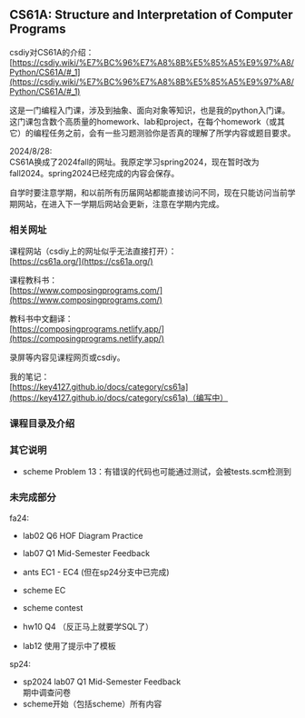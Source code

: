 ## CS61A: Structure and Interpretation of Computer Programs

csdiy对CS61A的介绍：  
[https://csdiy.wiki/%E7%BC%96%E7%A8%8B%E5%85%A5%E9%97%A8/Python/CS61A/#_1](https://csdiy.wiki/%E7%BC%96%E7%A8%8B%E5%85%A5%E9%97%A8/Python/CS61A/#_1)  

这是一门编程入门课，涉及到抽象、面向对象等知识，也是我的python入门课。这门课包含数个高质量的homework、lab和project，在每个homework（或其它）的编程任务之前，会有一些习题测验你是否真的理解了所学内容或题目要求。 

2024/8/28:   
CS61A换成了2024fall的网址。我原定学习spring2024，现在暂时改为fall2024。spring2024已经完成的内容会保存。

自学时要注意学期，和以前所有历届网站都能直接访问不同，现在只能访问当前学期网站，在进入下一学期后网站会更新，注意在学期内完成。

### 相关网址

课程网站（csdiy上的网址似乎无法直接打开）：  
[https://cs61a.org/](https://cs61a.org/)

课程教科书：  
[https://www.composingprograms.com/](https://www.composingprograms.com/)

教科书中文翻译：  
[https://composingprograms.netlify.app/](https://composingprograms.netlify.app/)

录屏等内容见课程网页或csdiy。 

我的笔记：  
[https://key4127.github.io/docs/category/cs61a](https://key4127.github.io/docs/category/cs61a)（编写中）  

### 课程目录及介绍

### 其它说明

- scheme Problem 13：有错误的代码也可能通过测试，会被tests.scm检测到

### 未完成部分

fa24:  

* lab02 Q6 HOF Diagram Practice

* lab07 Q1 Mid-Semester Feedback

* ants EC1 - EC4 (但在sp24分支中已完成)

* scheme EC

* scheme contest

* hw10 Q4 （反正马上就要学SQL了）

* lab12 使用了提示中了模板

sp24:  

* sp2024 lab07 Q1 Mid-Semester Feedback  
  期中调查问卷
* scheme开始（包括scheme）所有内容